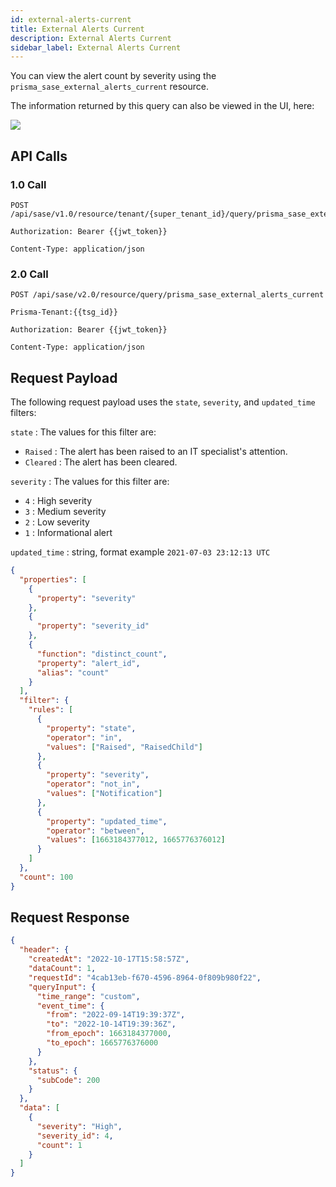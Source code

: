 ```yaml
---
id: external-alerts-current
title: External Alerts Current
description: External Alerts Current
sidebar_label: External Alerts Current
---
```


You can view the alert count by severity using the `prisma_sase_external_alerts_current` resource.

The information returned by this query can also be viewed in the UI, here:

![](/access/img/Alerts_count_by_severity.png)

## API Calls

### 1.0 Call

    POST /api/sase/v1.0/resource/tenant/{super_tenant_id}/query/prisma_sase_external_alerts_current

    Authorization: Bearer {{jwt_token}}

    Content-Type: application/json

### 2.0 Call

    POST /api/sase/v2.0/resource/query/prisma_sase_external_alerts_current

    Prisma-Tenant:{{tsg_id}}

    Authorization: Bearer {{jwt_token}}

    Content-Type: application/json

## Request Payload

The following request payload uses the `state`, `severity`, and `updated_time` filters:

`state` : The values for this filter are:

- `Raised` : The alert has been raised to an IT specialist's attention.
- `Cleared` : The alert has been cleared.

`severity` : The values for this filter are:

- `4` : High severity
- `3` : Medium severity
- `2` : Low severity
- `1` : Informational alert

`updated_time` : string, format example `2021-07-03 23:12:13 UTC`

```json
{
  "properties": [
    {
      "property": "severity"
    },
    {
      "property": "severity_id"
    },
    {
      "function": "distinct_count",
      "property": "alert_id",
      "alias": "count"
    }
  ],
  "filter": {
    "rules": [
      {
        "property": "state",
        "operator": "in",
        "values": ["Raised", "RaisedChild"]
      },
      {
        "property": "severity",
        "operator": "not_in",
        "values": ["Notification"]
      },
      {
        "property": "updated_time",
        "operator": "between",
        "values": [1663184377012, 1665776376012]
      }
    ]
  },
  "count": 100
}
```

## Request Response

```json
{
  "header": {
    "createdAt": "2022-10-17T15:58:57Z",
    "dataCount": 1,
    "requestId": "4cab13eb-f670-4596-8964-0f809b980f22",
    "queryInput": {
      "time_range": "custom",
      "event_time": {
        "from": "2022-09-14T19:39:37Z",
        "to": "2022-10-14T19:39:36Z",
        "from_epoch": 1663184377000,
        "to_epoch": 1665776376000
      }
    },
    "status": {
      "subCode": 200
    }
  },
  "data": [
    {
      "severity": "High",
      "severity_id": 4,
      "count": 1
    }
  ]
}
```
